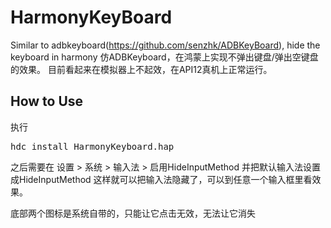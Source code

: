 # HarmonyKeyBoard
Similar to adbkeyboard(https://github.com/senzhk/ADBKeyBoard), hide the keyboard in harmony
仿ADBKeyboard，在鸿蒙上实现不弹出键盘/弹出空键盘的效果。
目前看起来在模拟器上不起效，在API12真机上正常运行。

How to Use
----------
执行
<pre>
hdc install HarmonyKeyboard.hap
</pre>

之后需要在 设置 > 系统 > 输入法 > 启用HideInputMethod 并把默认输入法设置成HideInputMethod
这样就可以把输入法隐藏了，可以到任意一个输入框里看效果。

底部两个图标是系统自带的，只能让它点击无效，无法让它消失
